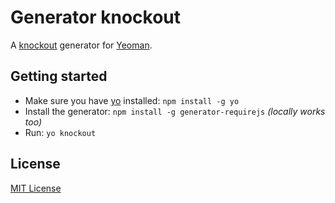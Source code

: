 # Generator knockout
A [knockout](http://knockoutjs.com/) generator for [Yeoman](http://yeoman.io).

## Getting started
- Make sure you have [yo](https://github.com/yeoman/yo) installed:
    `npm install -g yo`
- Install the generator: `npm install -g generator-requirejs` *(locally works too)*
- Run: `yo knockout`

## License
[MIT License](http://en.wikipedia.org/wiki/MIT_License)
